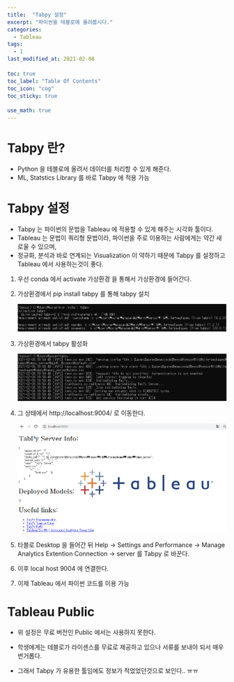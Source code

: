 ```yaml
---
title:  "Tabpy 설정"
excerpt: "파이썬을 테블로에 올려봅시다."
categories:
  - Tableau
tags:
  - 1
last_modified_at: 2021-02-08

toc: true
toc_label: "Table Of Contents"
toc_icon: "cog"
toc_sticky: true

use_math: true
---
```


# Tabpy 란?

- Python 을 테블로에 올려서 데이터를 처리할 수 있게 해준다.
- ML, Statstics Library 를 바로 Tabpy 에 적용 가능

# Tabpy 설정

- Tabpy 는 파이썬의 문법을 Tableau 에 적용할 수 있게 해주는 시각화 툴이다.
- Tableau 는 문법이 쿼리형 문법이라, 파이썬을 주로 이용하는 사람에게는 약간 새로울 수 있으며,
- 정규화, 분석과 바로 연계되는 Visualization 이 약하기 때문에 Tabpy 를 설정하고 Tableau 에서 사용하는것이 좋다.

1. 우선 conda 에서 activate 가상환경 을 통해서 가상환경에 들어간다.

2. 가상환경에서 pip install tabpy 를 통해 tabpy 설치

   ![png](/assets/images/Tableau/a1.PNG)

3. 가상환경에서 tabpy 활성화

   ![png](/assets/images/Tableau/a2.PNG)

4. 그 상태에서 http://localhost:9004/ 로 이동한다.

   ![png](/assets/images/Tableau/a3.PNG)

5. 타블로 Desktop 을 들어간 뒤 Help -> Settings and Performance -> Manage Analytics Extention Connection -> server 를 Tabpy 로 바꾼다.
6. 이후 local host 9004 에 연결한다.
7. 이제 Tableau 에서 파이썬 코드를 이용 가능

# Tableau Public

- 위 설정은 무료 버전인 Public 에서는 사용하지 못한다.

- 학생에게는 테블로가 라이센스를 무료로 제공하고 있으나 서류를 보내야 되서 매우 번거롭다.

- 그래서 Tabpy 가 유용한 툴임에도 정보가 적었었던것으로 보인다.. ㅠㅠ

  